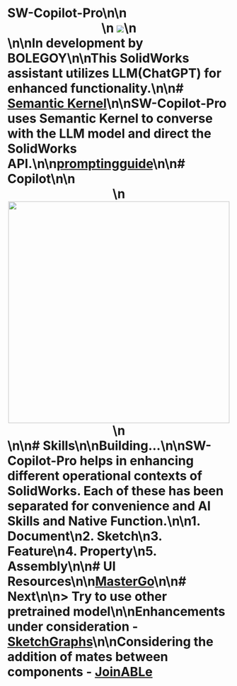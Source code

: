 # SW-Copilot-Pro\n\n<div align="center">\n    <img src="./Copilot.Sw/Assets/Icons/SolidWorksCopilot.png"/>\n</div>\n\n**In development by BOLEGOY**\n\nThis SolidWorks assistant utilizes LLM(ChatGPT) for enhanced functionality.\n\n# [Semantic Kernel](https://github.com/microsoft/semantic-kernel)\n\nSW-Copilot-Pro uses Semantic Kernel to converse with the LLM model and direct the SolidWorks API.\n\n[promptingguide](https://www.promptingguide.ai/zh)\n\n# Copilot\n\n<div align="center">\n    <img src="./Assets/preview.png" width="500"/>\n</div>\n\n# Skills\n\n**Building...**\n\nSW-Copilot-Pro helps in enhancing different operational contexts of SolidWorks. Each of these has been separated for convenience and AI Skills and Native Function.\n\n1. Document\n2. Sketch\n3. Feature\n4. Property\n5. Assembly\n\n# UI Resources\n\n[MasterGo](https://mastergo.com/goto/pBSvsRy9?file=90150584484334)\n\n# Next\n\n> Try to use other pretrained model\n\nEnhancements under consideration - [SketchGraphs](https://github.com/PrincetonLIPS/SketchGraphs)\n\nConsidering the addition of mates between components - [JoinABLe](https://github.com/AutodeskAILab/JoinABLe)